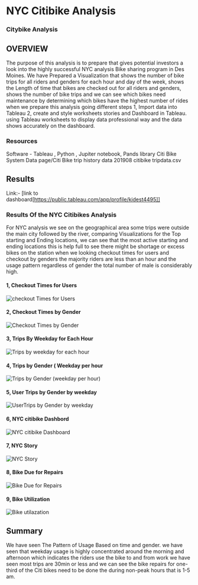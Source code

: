 # NYC Citibike Analysis

### Citybike Analysis
## OVERVIEW
The purpose of this analysis is to prepare that gives potential investors a look into the highly successful NYC analysis Bike sharing program in Des Moines. 
We have Prepared a Visualization that shows the number of bike trips for all riders and genders for each hour and day of the week, shows the Length of time that bikes are checked out for all riders and genders, shows the number of bike trips and we can see which bikes need maintenance by determining which bikes have the highest number of rides when we prepare this analysis going different steps 1, Import data into Tableau 2, create and style worksheets stories and Dashboard in Tableau. using Tableau worksheets to display data professional way and the data shows accurately on the dashboard.   

### Resources
Software - Tableau , Python , Jupiter notebook, Pands library
Citi Bike System Data page/Citi Bike trip history data 201908 citibike tripdata.csv 

 ## Results
 Link:-
[link to dashboard[https://public.tableau.com/app/profile/kidest4495]]

### Results Of the NYC Citibikes Analysis

For NYC analysis we see on the geographical area some trips were outside the main city followed by the river, comparing Visualizations for the Top starting and Ending locations, we can see that the most active starting and ending locations this is help full to see there might be shortage or excess bikes on the station when we looking checkout times for users and checkout by genders the majority riders are less than an hour and the usage pattern regardless of gender the total number of male is considerably high.

#### 1, Checkout Times for Users

![checkout Times for Users](https://user-images.githubusercontent.com/107454933/195525138-387ea066-1c2b-4a4b-b8ba-b0e701d56cc3.png)

#### 2, Checkout Times by Gender
![Checkout Times by Gender](https://user-images.githubusercontent.com/107454933/195525174-f804d5ee-df92-42a8-b953-3928cfc38f76.png)

#### 3, Trips By Weekday for Each Hour
![Trips by weekday for each hour](https://user-images.githubusercontent.com/107454933/195525306-f25562b2-efd5-4ac8-98e9-8753c41b882a.png)

#### 4, Trips by Gender ( Weekday per hour
![Trips by Gender (weekday per hour)](https://user-images.githubusercontent.com/107454933/195525343-f100ef8b-4f96-4b74-bcca-0b66dcda4105.png)

#### 5, User Trips by Gender by weekday
![UserTrips by Gender by weekday](https://user-images.githubusercontent.com/107454933/195525777-45fa9b52-3c11-4e19-b316-59852c9b0030.png)

#### 6, NYC citibike Dashbord
![NYC citibike Dashboard ](https://user-images.githubusercontent.com/107454933/195709442-fe4c0bbe-f1c0-4f8f-9fbc-efe24da41e46.png)

#### 7, NYC Story
![NYC Story ](https://user-images.githubusercontent.com/107454933/195709468-e08c5bb3-9e6f-403f-807e-b11c5558a119.png)

#### 8, Bike Due for Repairs 
![Bike Due for Repairs](https://user-images.githubusercontent.com/107454933/195713008-dcf98312-7511-4e4c-b874-9b930ba5cd12.png)

#### 9, Bike Utilization
![Bike utilazation](https://user-images.githubusercontent.com/107454933/195713020-b7fddda9-426b-4965-9b3e-7901bda4aff4.png)

## Summary
We have seen The Pattern of Usage Based on time and gender. we have seen that weekday usage is highly concentrated around the morning and afternoon which indicates the riders use the bike to and from work we have seen most trips are 30min or less and we can see the bike repairs for one-third of the Citi bikes need to be done the during non-peak hours that is 1-5 am.
